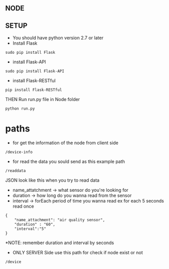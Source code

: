 ## NODE 

## SETUP
- You should have python version 2.7 or later 
- Install Flask
```
sudo pip install Flask
```
- install Flask-API
```
sudo pip install Flask-API
```
- install Flask-RESTful
```
pip install Flask-RESTful
```
THEN Run run.py file in Node folder 
```
python run.py
```
# paths
- for get the information of the node from client side
```
/device-info
```
- for read the data you sould send as this example 
path 
```
/readdata
```
JSON look like this when you try to read data
- name_attatchment -> what sensor do you're looking for
- duration -> how long do you wanna read from the sensor
- interval -> forEach period of time you wanna read ex for each 5 seconds read once 
```
{
	"name_attachment": "air quality sensor",
	"duration" : "60",
	"interval":"5"
}
```
*NOTE: remember duration and interval by seconds 

- ONLY SERVER Side use this path for check if node exist or not
```
/device
```
